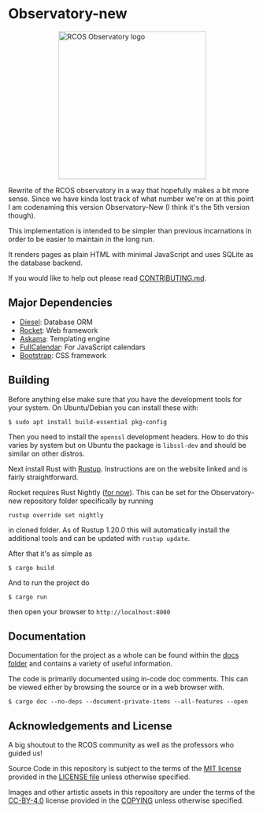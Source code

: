 # Observatory-new

<img src="./logo.svg" alt="RCOS Observatory logo" width="300px" style="width:300px;display:block;margin:auto;"/>

Rewrite of the RCOS observatory in a way that hopefully makes a bit more sense.
Since we have kinda lost track of what number we're on at this point I am
codenaming this version Observatory-New (I think it's the 5th version though).

This implementation is intended to be simpler than previous incarnations in
order to be easier to maintain in the long run.

It renders pages as plain HTML with minimal JavaScript and uses SQLite
as the database backend.

If you would like to help out please read [CONTRIBUTING.md](./CONTRIBUTING.md).

## Major Dependencies

- [Diesel](https://diesel.rs): Database ORM
- [Rocket](https://rocket.rs): Web framework
- [Askama](https://github.com/djc/askama): Templating engine
- [FullCalendar](https://fullcalendar.io/): For JavaScript calendars
- [Bootstrap](https://getbootstrap.com): CSS framework

## Building

Before anything else make sure that you have the development tools for your
system. On Ubuntu/Debian you can install these with:

```
$ sudo apt install build-essential pkg-config
```

Then you need to install the `openssl` development headers.
How to do this varies by system but on Ubuntu the package is
`libssl-dev` and should be similar on other distros.

Next install Rust with [Rustup](https://rustup.rs). Instructions are on the
website linked and is fairly straightforward.

Rocket requires Rust Nightly ([for now](https://github.com/SergioBenitez/Rocket/issues/19)).
This can be set for the Observatory-new repository folder specifically by running
```
rustup override set nightly
```
in cloned folder.
As of Rustup 1.20.0 this will automatically install the additional tools and can be updated
with `rustup update`.

After that it's as simple as
```
$ cargo build
```

And to run the project do
```
$ cargo run
```

then open your browser to `http://localhost:8000`

## Documentation

Documentation for the project as a whole can be found within the
[docs folder](./docs) and contains a variety of useful information.

The code is primarily documented using in-code doc comments.
This can be viewed either by browsing the source or in a web browser with.
```
$ cargo doc --no-deps --document-private-items --all-features --open
```

## Acknowledgements and License

A big shoutout to the RCOS community as well as the professors who guided us!

Source Code in this repository is subject to the terms of the
[MIT license](https://choosealicense.com/licenses/mit/)
provided in the [LICENSE file](./LICENSE) unless otherwise specified.

Images and other artistic assets in this repository are under the terms of the
[CC-BY-4.0](https://choosealicense.com/licenses/cc-by-4.0/)
license provided in the [COPYING](./COPYING) unless otherwise specified.
